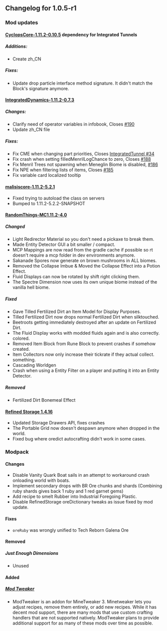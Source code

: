 ## Changelog for 1.0.5-r1

### Mod updates

#### [CyclopsCore-1.11.2-0.10.5](https://minecraft.curseforge.com/projects/cyclops-core/files/2433919) dependency for Integrated Tunnels

##### Additions:

- Create zh_CN

##### Fixes:

- Update drop particle interface method signature. It didn't match the Block's signature anymore.

#### [IntegratedDynamics-1.11.2-0.7.3](https://minecraft.curseforge.com/projects/integrated-dynamics/files/2433929)

##### Changes:

- Clarify need of operator variables in infobook, Closes [#190](https://github.com/CyclopsMC/IntegratedDynamics/issues/190)
- Update zh_CN file

##### Fixes:

- Fix CME when changing part priorities, Closes [IntegratedTunnel #34](https://github.com/CyclopsMC/IntegratedTunnel/sissues/34)
- Fix crash when setting filledMenrilLogChance to zero, Closes [#188](https://github.com/CyclopsMC/IntegratedDynamics/issues/188)
- Fix Menril Trees not spawning when Meneglin Biome is disabled, [#186](https://github.com/CyclopsMC/IntegratedDynamics/issues/186)
- Fix NPE when filtering lists of items, Closes [#185](https://github.com/CyclopsMC/IntegratedDynamics/issues/185)
- Fix variable card localized tooltip

#### [malisiscore-1.11.2-5.2.1](https://minecraft.curseforge.com/projects/malisiscore/files/2434103)

- Fixed trying to autoload the class on servers
- Bumped to 1.11.2-5.2.2-SNAPSHOT

#### [RandomThings-MC1.11.2-4.0](https://minecraft.curseforge.com/projects/random-things/files/2433971)

##### Changed

- Light Redirector Material so you don't need a pickaxe to break them.
- Made Entity Detector GUI a bit smaller / compact.
- MCP Mappings are now read from the gradle cache if possible so rt doesn't require a mcp folder in dev environments anymore.
- Sakanade Spores now generate on brown mushrooms in ALL biomes.
- Removed the Collapse Imbue & Moved the Collapse Effect into a Potion Effect.
- Fluid Displays can now be rotated by shift right clicking them.
- The Spectre Dimension now uses its own unique biome instead of the vanilla hell biome.

##### Fixed

- Gave Tilled Fertilized Dirt an Item Model for Display Purposes.
- Tilled Fertilized Dirt now drops normal Fertilized Dirt when silktouched.
- Beetroots getting immediately destroyed after an update on Fertilized Dirt.
- The Fluid Display works with modded fluids again and is also correctly. colored.
- Removed Item Block from Rune Block to prevent crashes if somehow created.
- Item Collectors now only increase their tickrate if they actual collect. something.
- Cascading Worldgen
- Crash when using a Entity Filter on a player and putting it into an Entity Detector.

##### Removed

- Fertilized Dirt Bonemeal Effect

#### [Refined Storage 1.4.16](https://minecraft.curseforge.com/projects/refined-storage/files/2434056)

- Updated Storage Drawers API, fixes crashes
- The Portable Grid now doesn't despawn anymore when dropped in the world.
- Fixed bug where oredict autocrafting didn't work in some cases.

### Modpack

#### Changes

- Disable Vanity Quark Boat sails in an attempt to workaround crash onloading world with boats.
- Implement secondary drops with BR Ore chunks and shards (Combining ruby shards gives back 1 ruby and 1 red garnet gems)
- Add recipe to smelt Rubber into Industrial Foregoing Plastic.
- Disable RefinedStorage oreDictionary tweaks as issue fixed by mod update.

#### Fixes

- `oreRuby` was wrongly unified to Tech Reborn Galena Ore

#### Removed

##### Just Enough Dimensions

- Unused

#### Added

##### [Mod Tweaker](https://minecraft.curseforge.com/projects/modtweaker)

-  ModTweaker is an addon for MineTweaker 3. Minetweaker lets you adjust recipes, remove them entirely, or add new recipes. While it has decent mod support, there are many mods that use custom crafting handlers that are not supported natively. ModTweaker plans to provide additional support for as many of these mods over time as possible.
